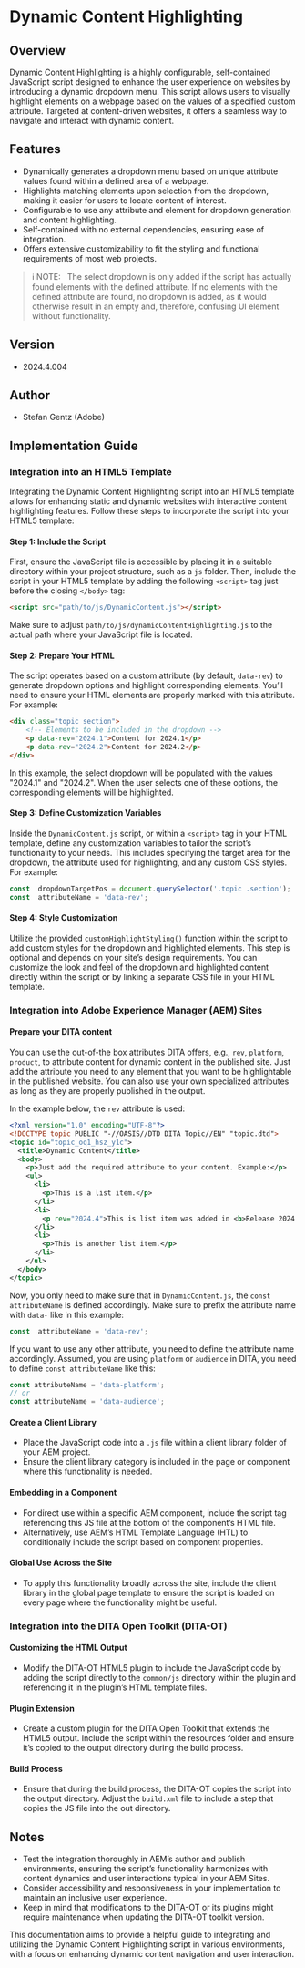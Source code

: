 # Dynamic Content Highlighting

## Overview

Dynamic Content Highlighting is a highly configurable, self-contained JavaScript script designed to enhance the user experience on websites by introducing a dynamic dropdown menu. This script allows users to visually highlight elements on a webpage based on the values of a specified custom attribute. Targeted at content-driven websites, it offers a seamless way to navigate and interact with dynamic content.

## Features

- Dynamically generates a dropdown menu based on unique attribute values found within a defined area of a webpage.
- Highlights matching elements upon selection from the dropdown, making it easier for users to locate content of interest.
- Configurable to use any attribute and element for dropdown generation and content highlighting.
- Self-contained with no external dependencies, ensuring ease of integration.
- Offers extensive customizability to fit the styling and functional requirements of most web projects.

> ℹ️  NOTE:
>  
> The select dropdown is only added if the script has actually found elements with the defined attribute. If no elements with the defined attribute are found, no dropdown is added, as it would otherwise result in an empty and, therefore, confusing UI element without functionality.

## Version

- 2024.4.004

## Author

- Stefan Gentz (Adobe)

## Implementation Guide

### Integration into an HTML5 Template

Integrating the Dynamic Content Highlighting script into an HTML5 template allows for enhancing static and dynamic websites with interactive content highlighting features. Follow these steps to incorporate the script into your HTML5 template:

#### Step 1: Include the Script

First, ensure the JavaScript file is accessible by placing it in a suitable directory within your project structure, such as a `js` folder. Then, include the script in your HTML5 template by adding the following `<script>` tag just before the closing `</body>` tag:

```html
<script src="path/to/js/DynamicContent.js"></script>
```

Make sure to adjust `path/to/js/dynamicContentHighlighting.js` to the actual path where your JavaScript file is located.

#### Step 2: Prepare Your HTML

The script operates based on a custom attribute (by default, `data-rev`) to generate dropdown options and highlight corresponding elements. You’ll need to ensure your HTML elements are properly marked with this attribute. For example:

```html
<div class="topic section">
    <!-- Elements to be included in the dropdown -->
    <p data-rev="2024.1">Content for 2024.1</p>
    <p data-rev="2024.2">Content for 2024.2</p>
</div>
```

In this example, the select dropdown will be populated with the values "2024.1" and "2024.2". When the user selects one of these options, the corresponding elements will be highlighted.

#### Step 3: Define Customization Variables

Inside the `DynamicContent.js` script, or within a `<script>` tag in your HTML template, define any customization variables to tailor the script’s functionality to your needs. This includes specifying the target area for the dropdown, the attribute used for highlighting, and any custom CSS styles. For example:

```javascript
const  dropdownTargetPos = document.querySelector('.topic .section');
const  attributeName = 'data-rev';
```

#### Step 4: Style Customization

Utilize the provided `customHighlightStyling()` function within the script to add custom styles for the dropdown and highlighted elements. This step is optional and depends on your site’s design requirements. You can customize the look and feel of the dropdown and highlighted content directly within the script or by linking a separate CSS file in your HTML template.

### Integration into Adobe Experience Manager (AEM) Sites

#### Prepare your DITA content

You can use the out-of-the box attributes DITA offers, e.g., `rev`, `platform`, `product`, to attribute content for dynamic content in the published site. Just add the attribute you need to any element that you want to be highlightable in the published website. You can also use your own specialized attributes as long as they are properly published in the output.

In the example below, the `rev` attribute is used:

```xml
<?xml version="1.0" encoding="UTF-8"?>
<!DOCTYPE topic PUBLIC "-//OASIS//DTD DITA Topic//EN" "topic.dtd">
<topic id="topic_oq1_hsz_y1c">
  <title>Dynamic Content</title>
  <body>
    <p>Just add the required attribute to your content. Example:</p>
    <ul>
      <li>
        <p>This is a list item.</p>
      </li>
      <li>
        <p rev="2024.4">This is list item was added in <b>Release 2024.4</b>.</p>
      </li>
      <li>
        <p>This is another list item.</p>
      </li>
    </ul>
  </body>
</topic>
```

Now, you only need to make sure that in `DynamicContent.js`, the `const attributeName` is defined accordingly. Make sure to prefix the attribute name with `data-` like in this example:

```javascript
const  attributeName = 'data-rev';
```

If you want to use any other attribute, you need to define the attribute name accordingly. Assumed, you are using `platform` or `audience` in DITA, you need to define `const attributeName` like this:

```javascript
const attributeName = 'data-platform';
// or
const attributeName = 'data-audience';
```

#### Create a Client Library

- Place the JavaScript code into a `.js` file within a client library folder of your AEM project.
- Ensure the client library category is included in the page or component where this functionality is needed.

#### Embedding in a Component

- For direct use within a specific AEM component, include the script tag referencing this JS file at the bottom of the component’s HTML file.
- Alternatively, use AEM’s HTML Template Language (HTL) to conditionally include the script based on component properties.

#### Global Use Across the Site

- To apply this functionality broadly across the site, include the client library in the global page template to ensure the script is loaded on every page where the functionality might be useful.

### Integration into the DITA Open Toolkit (DITA-OT)

#### Customizing the HTML Output

- Modify the DITA-OT HTML5 plugin to include the JavaScript code by adding the script directly to the `common/js` directory within the plugin and referencing it in the plugin’s HTML template files.

#### Plugin Extension

- Create a custom plugin for the DITA Open Toolkit that extends the HTML5 output. Include the script within the resources folder and ensure it’s copied to the output directory during the build process.

#### Build Process

- Ensure that during the build process, the DITA-OT copies the script into the output directory. Adjust the `build.xml` file to include a step that copies the JS file into the out directory.

## Notes

- Test the integration thoroughly in AEM’s author and publish environments, ensuring the script’s functionality harmonizes with content dynamics and user interactions typical in your AEM Sites.
- Consider accessibility and responsiveness in your implementation to maintain an inclusive user experience.
- Keep in mind that modifications to the DITA-OT or its plugins might require maintenance when updating the DITA-OT toolkit version.

This documentation aims to provide a helpful guide to integrating and utilizing the Dynamic Content Highlighting script in various environments, with a focus on enhancing dynamic content navigation and user interaction.
